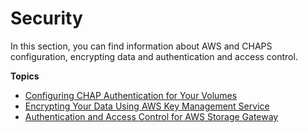 # Security<a name="security"></a>

In this section, you can find information about AWS and CHAPS configuration, encrypting data and authentication and access control\.

**Topics**
+ [Configuring CHAP Authentication for Your Volumes](GettingStartedConfigureChap.md)
+ [Encrypting Your Data Using AWS Key Management Service](encryption.md)
+ [Authentication and Access Control for AWS Storage Gateway](UsingIAMWithStorageGateway.md)